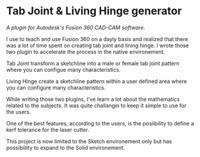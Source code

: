 # Tab Joint & Living Hinge generator 

*A plugin for Autodesk's Fusion 360 CAD-CAM software.*


I use to teach and use Fusion 360 on a dayly basis and realized that there was a lot of time spent on creating tab joint and lining hinge. I wrote those two plugin to accelerate the process in the native environement.

Tab Joint transform a sketchline into a male or female tab joint pattern where you can configue many characteristics.

Living Hinge create a sketchline pattern within a user defined area where you can configure many characteristics.

While writing those two plugins, I've learn a lot about the mathematics related to the subjects. It was quite challangin to keep it simple to use for the users.

One of the best features, according to the users, is the posiibility to define a kerf tolerance for the laser cutter.

This project is now limited to the Sketch environement only but has possibiility to expand to the Solid environement.
